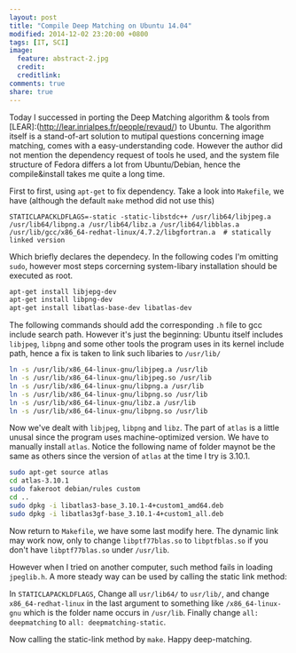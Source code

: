 ```yaml
---
layout: post
title: "Compile Deep Matching on Ubuntu 14.04"
modified: 2014-12-02 23:20:00 +0800
tags: [IT, SCI]
image:
  feature: abstract-2.jpg
  credit: 
  creditlink: 
comments: true 
share: true
---
```

Today I successed in porting the Deep Matching algorithm & tools from [LEAR]:(http://lear.inrialpes.fr/people/revaud/) to Ubuntu.
The algorithm itself is a stand-of-art solution to mutipal questions concerning image matching,
comes with a easy-understanding code.
However the author did not mention the dependency request of tools he used,
and the system file structure of Fedora differs a lot from Ubuntu/Debian,
hence the compile&install takes me quite a long time.

First to first,
using `apt-get` to fix dependency.
Take a look into `Makefile`,
we have (although the default `make` method did not use this)

~~~
STATICLAPACKLDFLAGS=-static -static-libstdc++ /usr/lib64/libjpeg.a /usr/lib64/libpng.a /usr/lib64/libz.a /usr/lib64/libblas.a /usr/lib/gcc/x86_64-redhat-linux/4.7.2/libgfortran.a  # statically linked version
~~~

Which briefly declares the dependecy.
In the following codes I'm omitting `sudo`,
however most steps corcerning system-libary installation should be executed as root.

~~~ bash
apt-get install libjepg-dev
apt-get install libpng-dev
apt-get install libatlas-base-dev libatlas-dev
~~~

The following commands should add the corresponding `.h` file to gcc include search path.
However it's just the beginning:
Ubuntu itself includes `libjpeg`, `libpng` and some other tools the program uses in its kernel include path,
hence a fix is taken to link such libaries to `/usr/lib/`

~~~ bash
ln -s /usr/lib/x86_64-linux-gnu/libjpeg.a /usr/lib
ln -s /usr/lib/x86_64-linux-gnu/libjpeg.so /usr/lib
ln -s /usr/lib/x86_64-linux-gnu/libpng.a /usr/lib
ln -s /usr/lib/x86_64-linux-gnu/libpng.so /usr/lib
ln -s /usr/lib/x86_64-linux-gnu/libz.a /usr/lib
ln -s /usr/lib/x86_64-linux-gnu/libpng.so /usr/lib
~~~

Now we've dealt with `libjpeg`, `libpng` and `libz`.
The part of `atlas` is a little unusal since the program uses machine-optimized version.
We have to manually install `atlas`.
Notice the following name of folder maynot be the same as others since the version of `atlas` at the time I try is 3.10.1.

~~~ bash
sudo apt-get source atlas
cd atlas-3.10.1
sudo fakeroot debian/rules custom
cd ..
sudo dpkg -i libatlas3-base_3.10.1-4+custom1_amd64.deb
sudo dpkg -i libatlas3gf-base_3.10.1-4+custom1_all.deb
~~~

Now return to `Makefile`,
we have some last modify here.
The dynamic link may work now,
only to change `libptf77blas.so` to `libptfblas.so` if you don't have `libptf77blas.so` under `/usr/lib`.

However when I tried on another computer,
such method fails in loading `jpeglib.h`.
A more steady way can be used by calling the static link method:

In `STATICLAPACKLDFLAGS`, Change all `usr/lib64/` to `usr/lib/`,
and change `x86_64-redhat-linux` in the last argument to something like `/x86_64-linux-gnu` which is the folder name occurs in `/usr/lib`.
Finally change `all: deepmatching` to `all: deepmatching-static`.

Now calling the static-link method by `make`.
Happy deep-matching.

